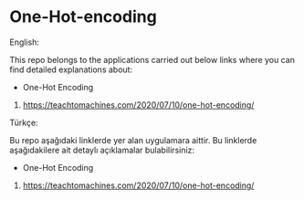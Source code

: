 # One-Hot-encoding

English:

This repo belongs to the applications carried out below links where you can find detailed explanations about:

* One-Hot Encoding

1. https://teachtomachines.com/2020/07/10/one-hot-encoding/

Türkçe:

Bu repo aşağıdaki linklerde yer alan uygulamara aittir. Bu linklerde aşağıdakilere ait detaylı açıklamalar bulabilirsiniz:

* One-Hot Encoding

1. https://teachtomachines.com/2020/07/10/one-hot-encoding/
